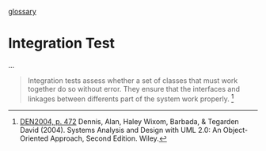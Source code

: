 [glossary](glossary.md)

# Integration Test

...  


> Integration tests assess whether a set of classes that must work together do so without error. They ensure that the interfaces and linkages between differents part of the system work properly. [^1]  

[^1]: [DEN2004, p. 472](../Systems-Analysis-and-Design-with-UML-Version-2-0-An-Object-Oriented-Approach.md) Dennis, Alan, Haley Wixom, Barbada, & Tegarden David (2004). Systems Analysis and Design with UML 2.0: An Object-Oriented Approach, Second Edition. Wiley.  